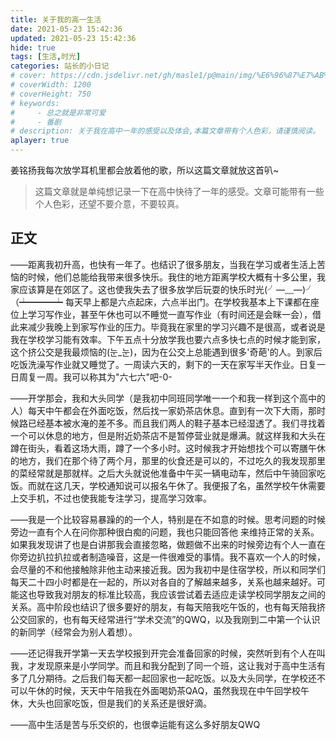 ```yaml
---
title: 关于我的高一生活
date: 2021-05-23 15:42:36
updated: 2021-05-23 15:42:36
hide: true
tags: [生活,时光]
categories: 站长的小日记
# cover: https://cdn.jsdelivr.net/gh/masle1/p@main/img/%E6%96%87%E7%AB%A0%E5%B0%81%E9%9D%A2/%E9%AB%98%E4%B8%AD%E7%94%9F%E6%B4%BB.jpg
# coverWidth: 1200
# coverHeight: 750
# keywords: 
#     - 总之就是非常可爱
#     - 番剧
# description: 关于我在高中一年的感受以及体会,本篇文章带有个人色彩，请谨慎阅读。
aplayer: true
---
```


<!-- ![我也不知道怎么描述](https://cdn.jsdelivr.net/gh/masle1/p@main/img/%E6%96%87%E7%AB%A0%E5%B0%81%E9%9D%A2/%E9%AB%98%E4%B8%AD%E7%94%9F%E6%B4%BB.jpg) -->



<!-- more -->

姜铭扬我每次放学耳机里都会放着他的歌，所以这篇文章就放这首叭~

<meting-js
 id="1479289683"
 server="netease"
 type="song"
 theme="#C20C0C">
</meting-js>

> 这篇文章就是单纯想记录一下在高中快待了一年的感受。文章可能带有一些个人色彩，还望不要介意，不要较真。

## 正文

——距离我初升高，也快有一年了。也结识了很多朋友，当我在学习或者生活上苦恼的时候，他们总能给我带来很多快乐。我住的地方距离学校大概有十多公里，我家应该算是在郊区了。这也使我失去了很多放学后玩耍的快乐时光(╯—﹏—)╯（┷━━━┷  每天早上都是六点起床，六点半出门。在学校我基本上下课都在座位上学习写作业，甚至午休也可以不睡觉一直写作业（有时间还是会眯一会），借此来减少我晚上到家写作业的压力。毕竟我在家里的学习兴趣不是很高，或者说是我在学校学习能有效率。下午五点十分放学我也要六点多快七点的时候才能到家，这个挤公交是我最烦恼的(눈_눈)，因为在公交上总能遇到很多'奇葩'的人。到家后吃饭洗澡写作业就又睡觉了。一周读六天的，剩下的一天在家写半天作业。日复一日周复一周。我可以称其为"六七六"吧-0-

——开学那会，我和大头同学（是我初中同班同学唯一一个和我一样到这个高中的人）每天中午都会在外面吃饭，然后找一家奶茶店休息。直到有一次下大雨，那时候路已经基本被水淹的差不多。而且我们两人的鞋子基本已经湿透了。我们寻找着一个可以休息的地方，但是附近奶茶店不是暂停营业就是爆满。就这样我和大头在蹲在街头，看着这场大雨，蹲了一个多小时。这时候我才开始想找个可以寄膳午休的地方，我们在那个待了两个月，那里的伙食还是可以的，不过吃久的我发现那里的菜经常就是那就样。之后大头就说他准备中午买一辆电动车，然后中午骑回家吃饭。而就在这几天，学校通知说可以报名午休了。我便报了名，虽然学校午休需要上交手机，不过也使我能专注学习，提高学习效率。

——我是一个比较容易暴躁的的一个人，特别是在不如意的时候。思考问题的时候旁边一直有个人在问你那种很白痴的问题，我也只能回答他 来维持正常的关系。如果我发现讲了也是白讲那我会直接忽略，做题做不出来的时候旁边有个人一直在你旁边扒拉扒拉或者制造噪音，这是一件很难受的事情。我不喜欢一个人的时候，会尽量的不和他接触除非他主动来接近我。因为我初中是住宿学校，所以和同学们每天二十四小时都是在一起的，所以对各自的了解越来越多，关系也越来越好。可能这也导致我对朋友的标准比较高，我应该尝试着去适应走读学校同学朋友之间的关系。高中阶段也结识了很多要好的朋友，有每天陪我吃午饭的，也有每天陪我挤公交回家的，也有每天经常进行“学术交流”的QWQ，以及我刚到二中第一个认识的新同学（经常会为别人着想）。

——还记得我开学第一天去学校报到开完会准备回家的时候，突然听到有个人在叫我，才发现原来是小学同学。而且和我分配到了同一个班，这让我对于高中生活有多了几分期待。之后我们每天都一起回家也一起吃饭。以及大头同学，在学校还不可以午休的时候，天天中午陪我在外面喝奶茶QAQ，虽然我现在中午回学校午休，大头也回家吃饭，但是我们的关系还是很好滴。

——高中生活是苦与乐交织的，也很幸运能有这么多好朋友QWQ

